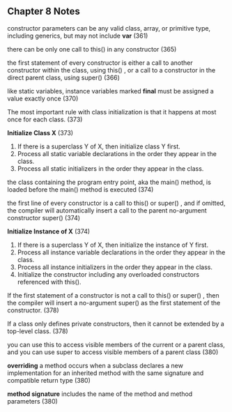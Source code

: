 ## Chapter 8 Notes

constructor parameters can be any valid class, array, or primitive type, including generics, but may not include **var** (361)

there can be only one call to this() in any constructor (365)

the first statement of every constructor is either a call to another constructor within the class, using this() , or a call to a constructor in the direct parent class, using super() (366)

like static variables, instance variables marked **final** must be assigned a value exactly once (370)

The most important rule with class initialization is that it happens at most once for each
class. (373)

**Initialize Class X** (373)
1. If there is a superclass Y of X, then initialize class Y first.
2. Process all static variable declarations in the order they appear in the class.
3. Process all static initializers in the order they appear in the class.

the class containing the program entry point, aka the main() method, is loaded before the main() method is executed (374)

the first line of every constructor is a call to this() or super() , and if omitted, the compiler will automatically insert a call to the parent no-argument constructor super() (374)

**Initialize Instance of X** (374)
1. If there is a superclass Y of X, then initialize the instance of Y first.
2. Process all instance variable declarations in the order they appear in the class.
3. Process all instance initializers in the order they appear in the class.
4. Initialize the constructor including any overloaded constructors referenced with this().

If the first statement of a constructor is not a call to this() or super() , then the compiler will insert a no-argument super() as the first statement of the constructor. (378)

If a class only defines private constructors, then it cannot be extended by a top-level class. (378)

you can use this to access visible members of the current or a parent class, and you can use super to access visible members of a parent class (380)

**overriding** a method occurs when a subclass declares a new implementation for an inherited method with the same signature and compatible return type (380)

**method signature** includes the name of the method and method parameters (380)